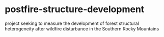# postfire-structure-development
project seeking to measure the development of forest structural heterogeneity after wildfire disturbance in the Southern Rocky Mountains
